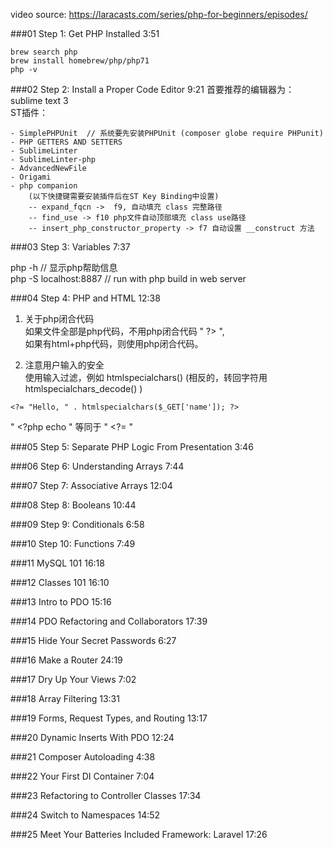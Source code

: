 video source: https://laracasts.com/series/php-for-beginners/episodes/

###01 Step 1: Get PHP Installed  3:51  
````  
brew search php
brew install homebrew/php/php71
php -v
````  

###02 Step 2: Install a Proper Code Editor  9:21
首要推荐的编辑器为： sublime text 3    
ST插件：  
````  
- SimplePHPUnit  // 系统要先安装PHPUnit (composer globe require PHPunit)  
- PHP GETTERS AND SETTERS    
- SublimeLinter  
- SublimeLinter-php   
- AdvancedNewFile   
- Origami   
- php companion
	(以下快捷键需要安装插件后在ST Key Binding中设置)  
  	-- expand_fqcn ->  f9, 自动填充 class 完整路径  
	-- find_use -> f10 php文件自动顶部填充 class use路径  
	-- insert_php_constructor_property -> f7 自动设置 __construct 方法   
````  
  
###03 Step 3: Variables  7:37

php -h // 显示php帮助信息  
php -S localhost:8887 // run with php build in web server  
  
###04 Step 4: PHP and HTML  12:38
1. 关于php闭合代码  
如果文件全部是php代码，不用php闭合代码 " ?> ",    
如果有html+php代码，则使用php闭合代码。  

2. 注意用户输入的安全   
使用输入过滤，例如 htmlspecialchars() (相反的，转回字符用 htmlspecialchars_decode() )   
````  
<?= "Hello, " . htmlspecialchars($_GET['name']); ?>
````  
" <?php echo " 等同于 " <?= "    

###05 Step 5: Separate PHP Logic From Presentation  3:46



###06 Step 6: Understanding Arrays  7:44

###07 Step 7: Associative Arrays  12:04

###08 Step 8: Booleans  10:44

###09 Step 9: Conditionals  6:58

###10 Step 10: Functions  7:49

###11 MySQL 101  16:18

###12 Classes 101  16:10

###13 Intro to PDO  15:16

###14 PDO Refactoring and Collaborators  17:39

###15 Hide Your Secret Passwords  6:27

###16 Make a Router  24:19

###17 Dry Up Your Views  7:02

###18 Array Filtering  13:31

###19 Forms, Request Types, and Routing  13:17 

###20 Dynamic Inserts With PDO  12:24 

###21 Composer Autoloading  4:38 

###22 Your First DI Container  7:04 

###23 Refactoring to Controller Classes  17:34 

###24 Switch to Namespaces  14:52 

###25 Meet Your Batteries Included Framework: Laravel  17:26